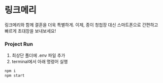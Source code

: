 # 링크메리
링크메리와 함께 결혼을 더욱 특별하게. 이제, 종이 청첩장 대신 스마트폰으로 간편하고 빠르게 초대장을 보내보세요!

### Project Run
1. 최상단 폴더에 .env 파일 추가
2. terminal에서 아래 명령어 실행
```bash
npm i
npm start
```
